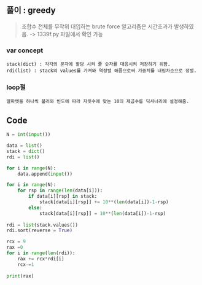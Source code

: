 ## 풀이 : greedy
> 조합수 전체를 무작위 대입하는 brute force 알고리즘은 시간초과가 발생하였음. -> 1339f.py 파일에서 확인 가능

### var concept
```
stack(dict) : 각각의 문자에 할당 시켜 줄 숫자를 대응시켜 저장하기 위함.
rdi(list) : stack의 values를 가져와 역정렬 해줌으로써 가중치를 내림차순으로 정렬.
```

### loop절
```
알파벳을 하나씩 불러와 빈도에 따라 자릿수에 맞는 10의 제곱수를 딕셔너리에 설정해줌.
```

## Code
```py
N = int(input())

data = list()
stack = dict()
rdi = list()

for i in range(N):
    data.append(input())

for i in range(N):
    for rsp in range(len(data[i])):
        if data[i][rsp] in stack:
            stack[data[i][rsp]] += 10**(len(data[i])-1-rsp)
        else:
            stack[data[i][rsp]] = 10**(len(data[i])-1-rsp)
            
rdi = list(stack.values())
rdi.sort(reverse = True)

rcx = 9
rax =0
for i in range(len(rdi)):
    rax += rcx*rdi[i]
    rcx-=1
    
print(rax)

```
